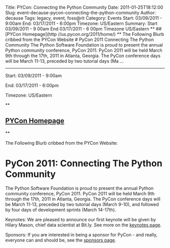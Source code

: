 Title: PYCon: Connecting the Python Community
Date: 2011-01-25T18:12:00
Slug: event-decause-pycon-connecting-the-python-community
Author: decause
Tags: legacy, event, foss@rit
Category: Events
Start: 03/09/2011 - 9:00am
End: 03/17/2011 - 6:00pm
Timezone: US/Eastern
Summary: Start  03/09/2011 - 9 00am  End  03/17/2011 - 6 00pm  Timezone  US/Eastern  **    ## [PYCon Homepage](http //us.pycon.org/2011/home/)  **  The Following Blurb cribbed from the PYCon Website   # PyCon 2011  Connecting The Python Community  The Python Software Foundation is proud to present the annual Python community conference, PyCon 2011. PyCon 2011 will be held March 9th through the 17th, 2011 in Atlanta, Georgia. The PyCon conference days will be March 11-13, preceded by two tutorial days (Ma ... 

---
Start: 03/09/2011 - 9:00am

End: 03/17/2011 - 6:00pm

Timezone: US/Eastern

**  

## [PYCon Homepage](http://us.pycon.org/2011/home/)

**

The Following Blurb cribbed from the PYCon Website:

# PyCon 2011: Connecting The Python Community

The Python Software Foundation is proud to present the annual Python community
conference, PyCon 2011. PyCon 2011 will be held March 9th through the 17th,
2011 in Atlanta, Georgia. The PyCon conference days will be March 11-13,
preceded by two tutorial days (March 9-10), and followed by four days of
development sprints (March 14-17th).

Keynotes: We are pleased to announce our first keynote will be given by Hilary
Mason, chief data scientist at Bit.ly. See more on the [keynotes
page](http://us.pycon.org/2011/home/keynotes/).

Sponsors: If you are interested in being a sponsor for PyCon - and really,
everyone can and should be, see the [sponsors
page](http://us.pycon.org/2011/sponsors/).

